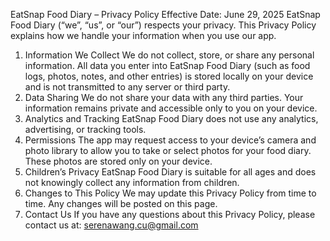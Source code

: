 EatSnap Food Diary – Privacy Policy
Effective Date: June 29, 2025
EatSnap Food Diary (“we”, “us”, or “our”) respects your privacy. This Privacy Policy explains how we handle your information when you use our app.
1. Information We Collect
We do not collect, store, or share any personal information. All data you enter into EatSnap Food Diary (such as food logs, photos, notes, and other entries) is stored locally on your device and is not transmitted to any server or third party.
2. Data Sharing
We do not share your data with any third parties. Your information remains private and accessible only to you on your device.
3. Analytics and Tracking
EatSnap Food Diary does not use any analytics, advertising, or tracking tools.
4. Permissions
The app may request access to your device’s camera and photo library to allow you to take or select photos for your food diary. These photos are stored only on your device.
5. Children’s Privacy
EatSnap Food Diary is suitable for all ages and does not knowingly collect any information from children.
6. Changes to This Policy
We may update this Privacy Policy from time to time. Any changes will be posted on this page.
7. Contact Us
If you have any questions about this Privacy Policy, please contact us at:
serenawang.cu@gmail.com

